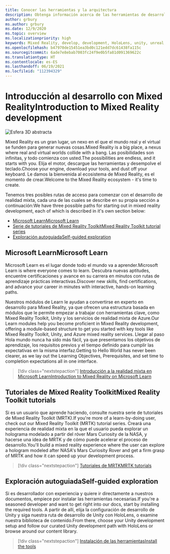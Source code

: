 ```yaml
---
title: Conocer las herramientas y la arquitectura
description: Obtenga información acerca de las herramientas de desarrollo de realidad mixta que necesitará para empezar a crear aplicaciones para HoloLens y cascos envolventes.
author: grbury
ms.author: grbury
ms.date: 12/9/2020
ms.topic: overview
ms.localizationpriority: high
keywords: Mixed Reality, develop, development, HoloLens, unity, unreal, directx, mixed reality headset, windows mixed reality headset, virtual reality headset, what is virtual reality, what is augmented reality, virtual reality development, augmented reality development
ms.openlocfilehash: b47970de15451ea3bd0c121edd7dc61438fa115c
ms.sourcegitcommit: 6ade7e8ebab7003fc24f9e0b5fa81d091369622c
ms.translationtype: HT
ms.contentlocale: es-ES
ms.lasthandoff: 06/19/2021
ms.locfileid: "112394329"
---
```

# <a name="introduction-to-mixed-reality-development"></a><span data-ttu-id="31fbc-104">Introducción al desarrollo con Mixed Reality</span><span class="sxs-lookup"><span data-stu-id="31fbc-104">Introduction to Mixed Reality development</span></span>

![Esfera 3D abstracta](images/development-hero-image.png)

<span data-ttu-id="31fbc-106">Mixed Reality es un gran lugar, un nexo en el que el mundo real y el virtual se funden para generar nuevas cosas.</span><span class="sxs-lookup"><span data-stu-id="31fbc-106">Mixed Reality is a big place, a nexus where real and virtual worlds collide with a bang.</span></span> <span data-ttu-id="31fbc-107">Las posibilidades son infinitas, y todo comienza con usted.</span><span class="sxs-lookup"><span data-stu-id="31fbc-107">The possibilities are endless, and it starts with you.</span></span> <span data-ttu-id="31fbc-108">Elija el motor, descargue las herramientas y desempolve el teclado.</span><span class="sxs-lookup"><span data-stu-id="31fbc-108">Choose your engine, download your tools, and dust off your keyboard.</span></span> <span data-ttu-id="31fbc-109">Le damos la bienvenida al ecosistema de Mixed Reality, es el momento de crear.</span><span class="sxs-lookup"><span data-stu-id="31fbc-109">Welcome to the Mixed Reality ecosystem - it's time to create.</span></span>

<span data-ttu-id="31fbc-110">Tenemos tres posibles rutas de acceso para comenzar con el desarrollo de realidad mixta, cada una de las cuales se describe en su propia sección a continuación:</span><span class="sxs-lookup"><span data-stu-id="31fbc-110">We have three possible paths for starting out in mixed reality development, each of which is described in it's own section below:</span></span>
* [<span data-ttu-id="31fbc-111">Microsoft Learn</span><span class="sxs-lookup"><span data-stu-id="31fbc-111">Microsoft Learn</span></span>](#microsoft-learn)
* [<span data-ttu-id="31fbc-112">Serie de tutoriales de Mixed Reality Toolkit</span><span class="sxs-lookup"><span data-stu-id="31fbc-112">Mixed Reality Toolkit tutorial series</span></span>](#mixed-reality-toolkit-tutorials)
* [<span data-ttu-id="31fbc-113">Exploración autoguiada</span><span class="sxs-lookup"><span data-stu-id="31fbc-113">Self-guided exploration</span></span>](#self-guided-exploration)

## <a name="microsoft-learn"></a><span data-ttu-id="31fbc-114">Microsoft Learn</span><span class="sxs-lookup"><span data-stu-id="31fbc-114">Microsoft Learn</span></span>

<span data-ttu-id="31fbc-115">Microsoft Learn es el lugar donde todo el mundo va a aprender.</span><span class="sxs-lookup"><span data-stu-id="31fbc-115">Microsoft Learn is where everyone comes to learn.</span></span> <span data-ttu-id="31fbc-116">Descubra nuevas aptitudes, encuentre certificaciones y avance en su carrera en minutos con rutas de aprendizaje prácticas interactivas.</span><span class="sxs-lookup"><span data-stu-id="31fbc-116">Discover new skills, find certifications, and advance your career in minutes with interactive, hands-on learning paths.</span></span>

<span data-ttu-id="31fbc-117">Nuestros módulos de Learn le ayudan a convertirse en experto en desarrollo para Mixed Reality, ya que ofrecen una estructura basada en módulos que le permite empezar a trabajar con herramientas clave, como Mixed Reality Toolkit, Unity y los servicios de realidad mixta de Azure.</span><span class="sxs-lookup"><span data-stu-id="31fbc-117">Our Learn modules help you become proficient in Mixed Reality development, offering a module-based structure to get you started with key tools like Mixed Reality Toolkit, Unity, and Azure mixed reality services.</span></span> <span data-ttu-id="31fbc-118">Llegar al paso Hola mundo nunca ha sido más fácil, ya que presentamos los objetivos de aprendizaje, los requisitos previos y el tiempo definido para cumplir las expectativas en la misma interfaz.</span><span class="sxs-lookup"><span data-stu-id="31fbc-118">Getting to Hello World has never been clearer, as we lay out the Learning Objectives, Prerequisites, and set time to completion expectations all in one interface.</span></span>

> [!div class="nextstepaction"]
> [<span data-ttu-id="31fbc-119">Introducción a la realidad mixta en Microsoft Learn</span><span class="sxs-lookup"><span data-stu-id="31fbc-119">Introduction to Mixed Reality on Microsoft Learn</span></span>](/learn/modules/intro-to-mixed-reality)

## <a name="mixed-reality-toolkit-tutorials"></a><span data-ttu-id="31fbc-120">Tutoriales de Mixed Reality Toolkit</span><span class="sxs-lookup"><span data-stu-id="31fbc-120">Mixed Reality Toolkit tutorials</span></span>

<span data-ttu-id="31fbc-121">Si es un usuario que aprende haciendo, consulte nuestra serie de tutoriales de Mixed Reality Toolkit (MRTK).</span><span class="sxs-lookup"><span data-stu-id="31fbc-121">If you're more of a learn-by-doing user, check out our Mixed Reality Toolkit (MRTK) tutorial series.</span></span> <span data-ttu-id="31fbc-122">Creará una experiencia de realidad mixta en la que el usuario pueda explorar un holograma modelado a partir del róver Mars Curiosity de la NASA, y hacerse una idea de MRTK y de cómo puede acelerar el proceso de desarrollo.</span><span class="sxs-lookup"><span data-stu-id="31fbc-122">You'll build a mixed reality experience where the user can explore a hologram modeled after NASA's Mars Curiosity Rover and get a firm grasp of MRTK and how it can speed up your development process.</span></span>

> [!div class="nextstepaction"]
> [<span data-ttu-id="31fbc-123">Tutoriales de MRTK</span><span class="sxs-lookup"><span data-stu-id="31fbc-123">MRTK tutorials</span></span>](unity/tutorials/mr-learning-base-01.md)

## <a name="self-guided-exploration"></a><span data-ttu-id="31fbc-124">Exploración autoguiada</span><span class="sxs-lookup"><span data-stu-id="31fbc-124">Self-guided exploration</span></span>

<span data-ttu-id="31fbc-125">Si es desarrollador con experiencia y quiere ir directamente a nuestros documentos, empiece por instalar las herramientas necesarias.</span><span class="sxs-lookup"><span data-stu-id="31fbc-125">If you're a seasoned developer and want to get right into our docs, start by installing the required tools.</span></span> <span data-ttu-id="31fbc-126">A partir de allí, elija la configuración de desarrollo de Unity y siga nuestra ruta de desarrollo de Unity con HoloLens, o examine nuestra biblioteca de contenido.</span><span class="sxs-lookup"><span data-stu-id="31fbc-126">From there, choose your Unity development setup and follow our curated Unity development path with HoloLens or browse around our content library.</span></span>

> [!div class="nextstepaction"]
> [<span data-ttu-id="31fbc-127">Instalación de las herramientas</span><span class="sxs-lookup"><span data-stu-id="31fbc-127">Install the tools</span></span>](install-the-tools.md)

